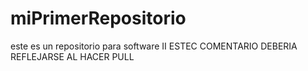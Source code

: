 # miPrimerRepositorio
este es un repositorio para software II
ESTEC COMENTARIO DEBERIA REFLEJARSE AL HACER PULL

